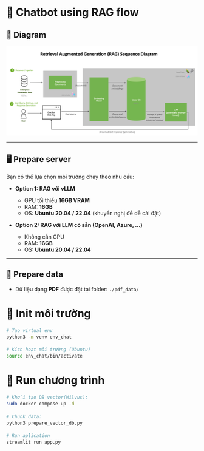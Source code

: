 # 🤖 Chatbot using RAG flow  

## 📌 Diagram  
![RAG Diagram](./assets/rag-pipeline.png)  

---

## 🖥️ Prepare server  
Bạn có thể lựa chọn môi trường chạy theo nhu cầu:  

- **Option 1: RAG với vLLM**  
  + GPU tối thiểu **16GB VRAM**  
  + RAM: **16GB**  
  + OS: **Ubuntu 20.04 / 22.04** (khuyến nghị để dễ cài đặt)  

- **Option 2: RAG với LLM có sẵn (OpenAI, Azure, …)**  
  + Không cần GPU  
  + RAM: **16GB**  
  + OS: **Ubuntu 20.04 / 22.04**  

---

## 📂 Prepare data  
- Dữ liệu dạng **PDF** được đặt tại folder:  ```./pdf_data/```

# 🚀 Init môi trường

```bash
# Tạo virtual env
python3 -m venv env_chat

# Kích hoạt môi trường (Ubuntu)
source env_chat/bin/activate
```

# 🚀 Run chương trình

```bash
# Khởi tạo DB vector(Milvus):
sudo docker compose up -d

# Chunk data:
python3 prepare_vector_db.py

# Run aplication
streamlit run app.py
